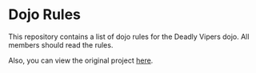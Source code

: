 Dojo Rules
==========

This repository contains a list of dojo rules for the Deadly Vipers dojo. All members should read the rules.

Also, you can view the original project [here](https://github.com/deadlyvipers).
